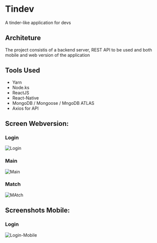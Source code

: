 # Tindev
A tinder-like application for devs

## Architeture
The project consistis of a backend server, REST API to be used and both mobile and web version of the application

## Tools Used
- Yarn
- Node.ks
- ReactJS
- React-Native
- MongoDB / Mongoose / MngoDB ATLAS
- Axios for API

## Screen Webversion:
### Login
![Login](https://i.imgur.com/xTQzplU.png)
### Main
![Main](https://i.imgur.com/nQTztvG.png)
### Match
![MAtch](https://i.imgur.com/9tQrqvp.png)

## Screenshots Mobile:
### Login
![Login-Mobile](https://pbs.twimg.com/media/EBp5WoaW4AEyfxO.jpg)
